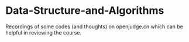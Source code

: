 # Data-Structure-and-Algorithms
Recordings of some codes (and thoughts) on openjudge.cn which can be helpful in reviewing the course.
